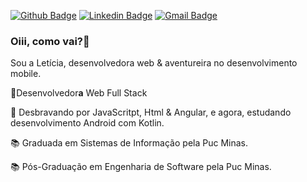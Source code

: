 [![Github Badge](https://img.shields.io/badge/-Github-000?style=flat-square&logo=Github&logoColor=white&link=https://github.com/leticiafernanda)](https://github.com/leticiafernanda)
[![Linkedin Badge](https://img.shields.io/badge/-LinkedIn-blue?style=flat-square&logo=Linkedin&logoColor=white&link=https://www.linkedin.com/in/letícia-fernanda/)](https://www.linkedin.com/in/letícia-fernanda/)
[![Gmail Badge](https://img.shields.io/badge/-fernandaleehticia@gmail.com-c14438?style=flat-square&logo=Gmail&logoColor=white&link=mailto:fernandaleehticia@gmail.com)](mailto:fernandaleehticia@gmail.com)
### Oiii, como vai?👋

Sou a Letícia, desenvolvedora web & aventureira no desenvolvimento mobile.  

:woman:Desenvolvedor**a** Web Full Stack 

:sparkling_heart: Desbravando por JavaScritpt, Html & Angular, e agora, estudando desenvolvimento Android com Kotlin. 

:books: Graduada em Sistemas de Informação pela Puc Minas.

:books: Pós-Graduação em Engenharia de Software pela Puc Minas.

